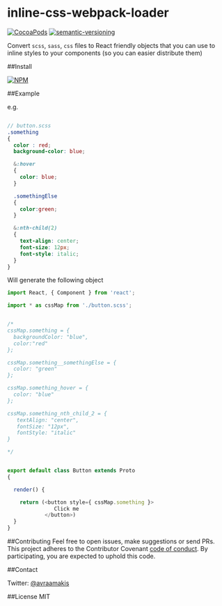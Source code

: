 # inline-css-webpack-loader

[![CocoaPods](https://img.shields.io/cocoapods/l/AFNetworking.svg)]()
[![semantic-versioning](https://img.shields.io/badge/semantic%20-versioning-green.svg)]()

Convert `scss`, `sass`, `css` files to React friendly objects that you can use to inline styles to your components (so you can easier distribute them)

##Install

[![NPM](https://nodei.co/npm/inline-css-webpack-loader.png?mini=true)](https://nodei.co/npm/inline-css-webpack-loader/)

##Example

e.g.

```scss

// button.scss 
.something
{
  color : red;
  background-color: blue;

  &:hover
  {
    color: blue;
  }

  .somethingElse
  {
    color:green;
  }

  &:nth-child(2)
  {
    text-align: center;
    font-size: 12px;
    font-style: italic;
  }
}
```

Will generate the following object

```js
import React, { Component } from 'react';

import * as cssMap from './button.scss';


/*
cssMap.something = {
  backgroundColor: "blue",
  color:"red"
};

cssMap.something__somethingElse = { 
  color: "green"
};

cssMap.something_hover = { 
  color: "blue"
};

cssMap.something_nth_child_2 = { 
   textAlign: "center",
   fontSize: "12px",
   fontStyle: "italic"
}

*/


export default class Button extends Proto
{

  render() {

    return (<button style={ cssMap.something }>
               Click me
            </button>)
  }
}
```

##Contributing
Feel free to open issues, make suggestions or send PRs.
This project adheres to the Contributor Covenant [code of conduct](http://contributor-covenant.org/). By participating, you are expected to uphold this code.

##Contact

Twitter: [@avraamakis](https://twitter.com/avraamakis)

##License
MIT
